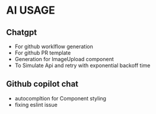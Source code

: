 # AI USAGE

## Chatgpt 

- For github worklflow generation 
- For github PR template 
- Generation for ImageUpload component 
- To Simulate Api and retry with exponential backoff time

## Github copilot chat

- autocompltion for Component styling 
- fixing eslint issue 
